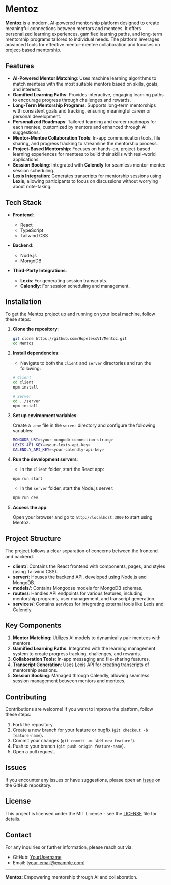# Mentoz

**Mentoz** is a modern, AI-powered mentorship platform designed to create meaningful connections between mentors and mentees. It offers personalized learning experiences, gamified learning paths, and long-term mentorship programs tailored to individual needs. The platform leverages advanced tools for effective mentor-mentee collaboration and focuses on project-based mentorship.

## Features

- **AI-Powered Mentor Matching**: Uses machine learning algorithms to match mentees with the most suitable mentors based on skills, goals, and interests.
- **Gamified Learning Paths**: Provides interactive, engaging learning paths to encourage progress through challenges and rewards.
- **Long-Term Mentorship Programs**: Supports long-term mentorships with consistent goals and tracking, ensuring meaningful career or personal development.
- **Personalized Roadmaps**: Tailored learning and career roadmaps for each mentee, customized by mentors and enhanced through AI suggestions.
- **Mentor-Mentee Collaboration Tools**: In-app communication tools, file sharing, and progress tracking to streamline the mentorship process.
- **Project-Based Mentorship**: Focuses on hands-on, project-based learning experiences for mentees to build their skills with real-world applications.
- **Session Booking**: Integrated with **Calendly** for seamless mentor-mentee session scheduling.
- **Lexis Integration**: Generates transcripts for mentorship sessions using **Lexis**, allowing participants to focus on discussions without worrying about note-taking.

## Tech Stack

- **Frontend**: 
  - React
  - TypeScript
  - Tailwind CSS

- **Backend**:
  - Node.js
  - MongoDB
  
- **Third-Party Integrations**:
  - **Lexis**: For generating session transcripts.
  - **Calendly**: For session scheduling and management.

## Installation

To get the Mentoz project up and running on your local machine, follow these steps:

1. **Clone the repository**:

    ```bash
    git clone https://github.com/HopelessVI/Mentoz.git
    cd Mentoz
    ```

2. **Install dependencies**:

    - Navigate to both the `client` and `server` directories and run the following:

    ```bash
    # Client
    cd client
    npm install
    
    # Server
    cd ../server
    npm install
    ```

3. **Set up environment variables**:

    Create a `.env` file in the `server` directory and configure the following variables:

    ```bash
    MONGODB_URI=<your-mongodb-connection-string>
    LEXIS_API_KEY=<your-lexis-api-key>
    CALENDLY_API_KEY=<your-calendly-api-key>
    ```

4. **Run the development servers**:

    - In the `client` folder, start the React app:

    ```bash
    npm run start
    ```

    - In the `server` folder, start the Node.js server:

    ```bash
    npm run dev
    ```

5. **Access the app**:

    Open your browser and go to `http://localhost:3000` to start using Mentoz.

## Project Structure

The project follows a clear separation of concerns between the frontend and backend.

- **client/**: Contains the React frontend with components, pages, and styles (using Tailwind CSS).
- **server/**: Houses the backend API, developed using Node.js and MongoDB.
- **models/**: Contains Mongoose models for MongoDB schemas.
- **routes/**: Handles API endpoints for various features, including mentorship programs, user management, and transcript generation.
- **services/**: Contains services for integrating external tools like Lexis and Calendly.

## Key Components

1. **Mentor Matching**: Utilizes AI models to dynamically pair mentees with mentors.
2. **Gamified Learning Paths**: Integrated with the learning management system to create progress tracking, challenges, and rewards.
3. **Collaboration Tools**: In-app messaging and file-sharing features.
4. **Transcript Generation**: Uses Lexis API for creating transcripts of mentorship sessions.
5. **Session Booking**: Managed through Calendly, allowing seamless session management between mentors and mentees.

## Contributing

Contributions are welcome! If you want to improve the platform, follow these steps:

1. Fork the repository.
2. Create a new branch for your feature or bugfix (`git checkout -b feature-name`).
3. Commit your changes (`git commit -m 'Add new feature'`).
4. Push to your branch (`git push origin feature-name`).
5. Open a pull request.

## Issues

If you encounter any issues or have suggestions, please open an [issue](https://github.com/YourUsername/Mentoz/issues) on the GitHub repository.

## License

This project is licensed under the MIT License - see the [LICENSE](LICENSE) file for details.

## Contact

For any inquiries or further information, please reach out via:

- GitHub: [YourUsername](https://github.com/YourUsername)
- Email: [your-email@example.com]

---

**Mentoz**: Empowering mentorship through AI and collaboration.
